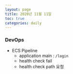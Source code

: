 ```yaml
---
layout: page
title: 2020년 11월 11일
toc: true
categories: daily
---
```


### DevOps
- ECS Pipeline
    - application main : `/login`
    - health check fail
    - health check path 요청
